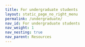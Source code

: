 ```yaml
---
title: For undergraduate students
layout: static_page_no_right_menu
permalink: /undergraduate/
nav_id: For undergraduate students
nav_weight: 1
nav_nesting: true
nav_parent: Resources
---
```

